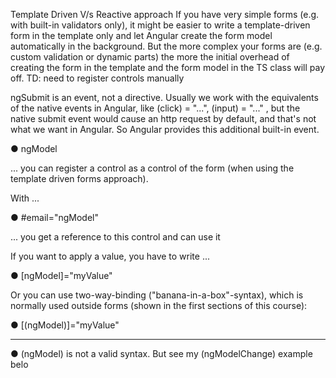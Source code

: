 Template Driven V/s Reactive approach
If you have very simple forms (e.g. with built-in validators only), it might be easier to write a template-driven form in the template only and let Angular create the form model automatically in the background. But the more complex your forms are (e.g. custom validation or dynamic parts) the more the initial overhead of creating the form in the template and the form model in the TS class will pay off.
TD: need to register controls manually

ngSubmit is an event, not a directive.
Usually we work with the equivalents of the native events in Angular, like (click) = "...", (input) = "..." , but the native submit event would cause an http request by default, and that's not what we want in Angular. So Angular provides this additional built-in event.

● ngModel

... you can register a control as a control of the form (when using the template driven forms approach).

With ...

● #email="ngModel"

... you get a reference to this control and can use it 

If you want to apply a value, you have to write ...

● [ngModel]="myValue"

Or you can use two-way-binding ("banana-in-a-box"-syntax), which is normally used outside forms (shown in the first sections of this course):

● [(ngModel)]="myValue"

-----

● (ngModel) is not a valid syntax. But see my (ngModelChange) example belo